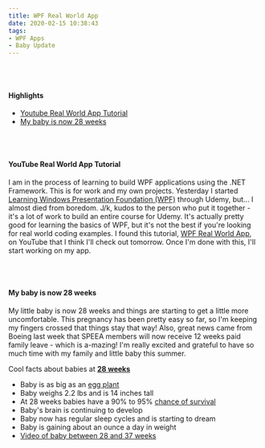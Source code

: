```yaml
---
title: WPF Real World App
date: 2020-02-15 10:38:43
tags: 
- WPF Apps
- Baby Update
---
```


<br>
<br>

<h4>Highlights</h4>
<ul>

<li> <a href = "#WpfRealWorldApp">Youtube Real World App Tutorial</a></li>
<li> <a href = "#BabyAt28Weeks">My baby is now 28 weeks</a></li>
</ul>

<br>
<br>

<h4><a id="WpfRealWorldApp"> YouTube Real World App Tutorial </a></h4>

I am in the process of learning to build WPF applications using the .NET Framework. This is for work and my own projects. Yesterday I started [Learning Windows Presentation Foundation (WPF)](https://www.udemy.com/course/learning-wpf-course/learn/lecture/8759918?start=0#overview) through Udemy, but... I almost died from boredom. J/k, kudos to the person who put it together - it's a lot of work to build an entire course for Udemy. It's actually pretty good for learning the basics of WPF, but it's not the best if you're looking for real world coding examples. I found this tutorial, [WPF Real World App](https://www.youtube.com/watch?v=aK3wd7ta20U&list=PLlaap3dYFdbm8wYYzIyJ5m8SORVQZgFG6), on YouTube that I think I'll check out tomorrow. Once I'm done with this, I'll start working on my app. 

<br>
<br>

<h4><a id="BabyAt28Weeks">My baby is now 28 weeks</a></h4>

My little baby is now 28 weeks and things are starting to get a little more uncomfortable. This pregnancy has been pretty easy so far, so I'm keeping my fingers crossed that things stay that way! Also, great news came from Boeing last week that SPEEA members will now receive 12 weeks paid family leave - which is a-mazing! I'm really excited and grateful to have so much time with my family and little baby this summer. 

Cool facts about babies at <a href="https://www.babycentre.co.uk/28-weeks-pregnant"><strong>28 weeks</strong></a>
<ul>
<li>Baby is as big as an <a href="https://www.thebump.com/pregnancy-week-by-week/28-weeks-pregnant">egg plant</a></li>
<li>Baby weighs 2.2 lbs and is 14 inches tall</li>
<li>At 28 weeks babies have a 90% to 95% <a href="https://www.verywellfamily.com/premature-birth-and-viability-2371529">chance of survival</a></li>
<li>Baby's brain is continuing to develop</li>
<li>Baby now has regular sleep cycles and is starting to dream</li>
<li>Baby is gaining about an ounce a day in weight</li>
<li><a href="https://www.babycentre.co.uk/v1027487/inside-pregnancy-weeks-28-37-videos">Video of baby between 28 and 37 weeks</a></li>
</ul>

<br>
<br>